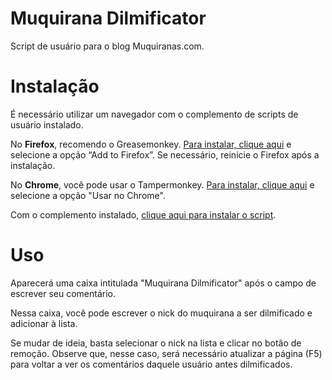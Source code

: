 # Muquirana Dilmificator
Script de usuário para o blog Muquiranas.com.

# Instalação

É necessário utilizar um navegador com o complemento de scripts de usuário instalado.

No <strong>Firefox</strong>, recomendo o Greasemonkey. <a href="https://addons.mozilla.org/pt-br/firefox/addon/greasemonkey/" target="_blank">Para instalar, clique aqui</a> e selecione a opção “Add to Firefox”. Se necessário, reinicie o Firefox após a instalação.

No <strong>Chrome</strong>, você pode usar o Tampermonkey. <a href="https://chrome.google.com/webstore/detail/tampermonkey/dhdgffkkebhmkfjojejmpbldmpobfkfo?hl=pt-BR" target="_blank">Para instalar, clique aqui</a> e selecione a opção "Usar no Chrome".

Com o complemento instalado, <a href="https://github.com/Dirk-BR/dilmificator/raw/master/dilmificator.user.js" target="_blank">clique aqui para instalar o script</a>.

# Uso

Aparecerá uma caixa intitulada "Muquirana Dilmificator" após o campo de escrever seu comentário.

Nessa caixa, você pode escrever o nick do muquirana a ser dilmificado e adicionar à lista.

Se mudar de ideia, basta selecionar o nick na lista e clicar no botão de remoção. Observe que, nesse caso, será necessário atualizar a página (F5) para voltar a ver os comentários daquele usuário antes dilmificados.

